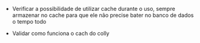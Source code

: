 * Verificar a possibilidade de utilizar cache durante o uso, sempre armazenar
no cache para que ele não precise bater no banco de dados o tempo todo


* Validar como funciona o cach do colly
